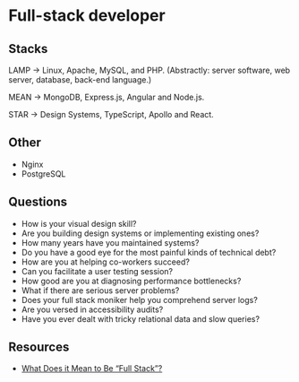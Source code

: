 # Full-stack developer

## Stacks

LAMP -> Linux, Apache, MySQL, and PHP. (Abstractly: server software, web server, database, back-end language.)

MEAN -> MongoDB, Express.js, Angular and Node.js.

STAR -> Design Systems, TypeScript, Apollo and React.

## Other

* Nginx
* PostgreSQL

## Questions

* How is your visual design skill?
* Are you building design systems or implementing existing ones?
* How many years have you maintained systems?
* Do you have a good eye for the most painful kinds of technical debt?
* How are you at helping co-workers succeed?
* Can you facilitate a user testing session?
* How good are you at diagnosing performance bottlenecks?
* What if there are serious server problems?
* Does your full stack moniker help you comprehend server logs?
* Are you versed in accessibility audits?
* Have you ever dealt with tricky relational data and slow queries?

## Resources

* [What Does it Mean to Be “Full Stack”?](https://css-tricks.com/what-does-it-mean-to-be-full-stack/)
